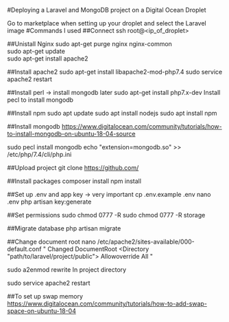 #Deploying a Laravel and MongoDB project on a Digital Ocean Droplet

Go to marketplace when setting up your droplet and select the Laravel image
#Commands I used
##Connect
ssh root@<ip_of_droplet>

##Unistall Nginx
sudo apt-get purge nginx nginx-common  
sudo apt-get update  
sudo apt-get install apache2

##Install apache2
sudo apt-get install libapache2-mod-php7.4 
sudo service apache2 restart 

##Install perl -> install mongodb later
sudo apt-get install php7.x-dev		Install pecl to install mongodb

##Install npm
sudo apt update
sudo apt install nodejs
sudo apt install npm

##Install mongodb
https://www.digitalocean.com/community/tutorials/how-to-install-mongodb-on-ubuntu-18-04-source

sudo pecl install mongodb
echo "extension=mongodb.so" >> /etc/php/7.4/cli/php.ini 

##Upload project
git clone https://github.com/<project>

##Install packages
composer install
npm install

##Set up .env and app key -> very important
cp .env.example .env
nano .env
php artisan key:generate

##Set permissions
sudo chmod 0777 -R <project>
sudo chmod 0777 -R storage

##Migrate database
php artisan migrate

##Change document root
nano /etc/apache2/sites-available/000-default.conf
"
Changed DocumentRoot
<Directory "path/to/laravel/project/public">
    Allowoverride All
</Directory>"

sudo a2enmod rewrite	In project directory

sudo service apache2 restart 

##To set up swap memory
https://www.digitalocean.com/community/tutorials/how-to-add-swap-space-on-ubuntu-18-04
